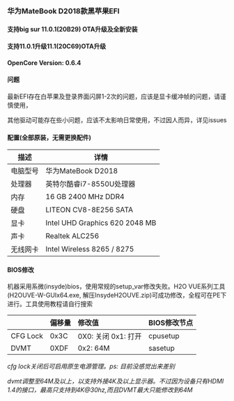 ### 华为MateBook D2018款黑苹果EFI

#### 支持big sur 11.0.1(20B29) OTA升级及全新安装

#### 支持11.0.1升级11.1(20C69)OTA升级

#### OpenCore Version: 0.6.4

#### 问题

最新EFI存在白苹果及登录界面闪屏1-2次的问题，应该是显卡缓冲帧的问题，请谨慎使用，

其他驱动可能存在些小问题，应该不太影响日常使用，不过因人而异，详见issues

#### 配置(全部原装，无需更换配件)

| 描述     | 详情                           |
| -------- | ------------------------------ |
| 电脑型号 | 华为MateBook D2018             |
| 处理器   | 英特尔酷睿i7-8550U处理器       |
| 内存     | 16 GB 2400 MHz DDR4            |
| 硬盘     | LITEON CV8-8E256 SATA          |
| 显卡     | Intel UHD Graphics 620 2048 MB |
| 声卡     | Realtek ALC256                 |
| 无线网卡 | Intel Wireless 8265 / 8275     |



#### BIOS修改

机器采用系微(insyde)bios，使用常规的setup_var修改失败。H2O VUE系列工具(H2OUVE-W-GUIx64.exe,   解压InsydeH2OUVE.zip)可成功修改，全程可在PE下进行。工具使用教程请自行搜索

|          | 偏移量 | 修改值                  | BIOS修改节点 |
| :------- | :----- | :---------------------- | ------------ |
| CFG Lock | 0x3C   | 0X0: 关闭     0x1: 打开 | cpusetup     |
| DVMT     | 0XDF   | 0x2: 64M                | sasetup      |



*cfg lock关闭后可启用原生电源管理。ps: 目前没感觉出来差别*

*dvmt调整至64M及以上，以支持外接4K及以上显示器。不过因为设备只有HDMI 1.4的接口，最高只支持到4K@30hz,而且DVMT最大只能修改到64M*

